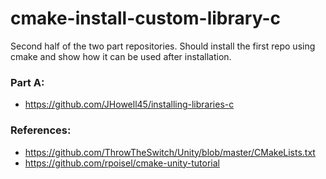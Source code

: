 # cmake-install-custom-library-c
Second half of the two part repositories. Should install the first repo using cmake and show how it can be used after installation.


### Part A:
- https://github.com/JHowell45/installing-libraries-c

### References:
- https://github.com/ThrowTheSwitch/Unity/blob/master/CMakeLists.txt
- https://github.com/rpoisel/cmake-unity-tutorial